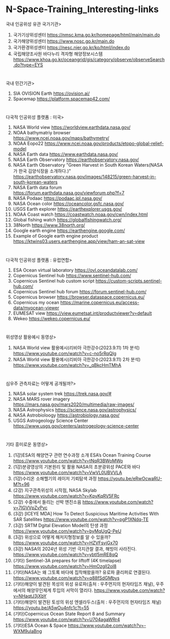 # N-Space-Training_Interesting-links

국내 인공위성 유관 국가기관>
1. 국가기상위성센터  https://nmsc.kma.go.kr/homepage/html/main/main.do
2. 국가해양위성센터  https://www.nosc.go.kr/main.do
3. 국가환경위성센터  https://nesc.nier.go.kr/ko/html/index.do
4. 국립해양조사원 바다누리 격자형 해양정보시스템 https://www.khoa.go.kr/oceangrid/gis/category/observe/observeSearch.do?type=EYS 
#

국내 민간기관>
1. SIA OVISION Earth https://ovision.ai/
2. Spacemap https://platform.spacemap42.com/
#

다국적 인공위성 플랫폼 : 미국>
1. NASA World view  https://worldview.earthdata.nasa.gov/
2. NOAA bathymatriy browser https://www.ncei.noaa.gov/maps/bathymetry/
3. NOAA Eopo22 https://www.ncei.noaa.gov/products/etopo-global-relief-model
4. NASA Earth data  https://www.earthdata.nasa.gov/
5. NASA Earth Observatory  https://earthobservatory.nasa.gov/
6. NASA Earth Observatory "Green Harvest in South Korean Waters(NASA가 한국 김양식장을 소개하다.)"    https://earthobservatory.nasa.gov/images/148215/green-harvest-in-south-korean-waters 
7. NASA Earth data forum  https://forum.earthdata.nasa.gov/viewforum.php?f=7
8. NASA Podaac   https://podaac.jpl.nasa.gov/ 
9. NASA Ocean color  https://oceancolor.gsfc.nasa.gov/
10. USGS Earth explorer  https://earthexplorer.usgs.gov/
11. NOAA Coast watch  https://coastwatch.noaa.gov/cwn/index.html
12. Global fishing watch  https://globalfishingwatch.org/
13. 38North  https://www.38north.org/
14. Google earth engine  https://earthengine.google.com/
15. Example of Google earth engine product  https://ktwins03.users.earthengine.app/view/ham-an-sat-view
#

다국적 인공위성 플랫폼 : 유럽연합> 
1. ESA Ocean virtual laboratory   https://ovl.oceandatalab.com/
2. Copernicus Sentinel hub  https://www.sentinel-hub.com/
3. Copernicus Sentinel hub custom script   https://custom-scripts.sentinel-hub.com/
4. Copernicus Sentinel hub forum  https://forum.sentinel-hub.com/
5. Copernicus browser   https://browser.dataspace.copernicus.eu/
6. Copernicus my ocean  https://marine.copernicus.eu/access-data/myocean-viewer
7. EUMESAT view  https://view.eumetsat.int/productviewer?v=default
8. Wekeo  https://wekeo.copernicus.eu/
#
위성영상 활용예시 동영상>
1. NASA World view 활용예시(리비아 극한강수(2023.9.11) 1차 분석)  https://www.youtube.com/watch?v=c-no5rRqQIg
2. NASA World view 활용예시(리비아 극한강수(2023.9.11) 2차 분석)  https://www.youtube.com/watch?v=_qBkcHmTMhA
#
심우주 관측자료는 어떻게 공개될까?>
1. NASA solar system trek  https://trek.nasa.gov/#
2. NASA MARS rover imagery  https://mars.nasa.gov/mars2020/multimedia/raw-images/
3. NASA Astrophysics   https://science.nasa.gov/astrophysics/ 
4. NASA Astrobioloogy  https://astrobiology.nasa.gov/
5. USGS Astrogeology Science Center   https://www.usgs.gov/centers/astrogeology-science-center
#
기타 흥미로운 동영상>
1. (1강)ESA의 해양연구 관련 연수과정 소개 ESA’s Ocean Training Course   https://www.youtube.com/watch?v=tNqR3BWoMWo
2. (1강)분광영상의 기본원리 및 활용 NASA의 초분광위성 PACE와 바다    https://www.youtube.com/watch?v=VwVL0UBVVLA
3. (1강)수리온 소해헬기의 레이저 기뢰탐색 과정 https://youtu.be/eRwOcwaRU-M?t=96
4. (2강) 지구관측위성의 시작점, NASA Skylab   https://www.youtube.com/watch?v=KpyKqRV5FRc
5. (2강) 수중에서 들리는 선박 엔진소음  https://www.youtube.com/watch?v=7IGVVpZvPyc
6. (3강) [ICEYE MDA] How To Detect Suspicious Maritime Activities With SAR Satellites  https://www.youtube.com/watch?v=pgP1XNdq-TE
7. (3강) SRTM Dgital Elevation Model의 탄생 과정   https://www.youtube.com/watch?v=byMqUgQ-PeU
8. (3강) 위성으로 어떻게 해저지형정보를 알 수 있을까?   https://www.youtube.com/watch?v=HZVFsvjGx70
9. (3강) NASA의 2024년 위성 기반 극지관찰 결과, 해빙이 사라진다.   https://www.youtube.com/watch?v=ybtI5mRE8qQ
10. (기타) Sentinel-3A prepares for liftoff (4K timelapse)   https://www.youtube.com/watch?v=HmOzglI2ol8
11. (기타)NASA는 왜 그토록 바다에 집착해왔을까? 유로파 클리퍼로 연결된다.   https://www.youtube.com/watch?v=q88fSdGMbys   
12. (기타)해양이 발견된 목성의 위성 유로파(출처 : 우주먼지의 현자타임즈 채널), 우주에서의 해양무인체계
    투입의 서막이 열리다.    https://www.youtube.com/watch?v=NHaqtJ3jXbY
13. (기타)해양이 발견된 토성의 위성 엔셀라두스(출처 : 우주먼지의 현자타임즈 채널)    https://youtu.be/A5wOu4nfc1c?t=55
14. (기타)Copernicus Ocean State Report 8 and Summary   https://www.youtube.com/watch?v=U704agaWRr4
15. (기타)ESA Ocean & Space  https://www.youtube.com/watch?v=-WXM9ulaBng
#
